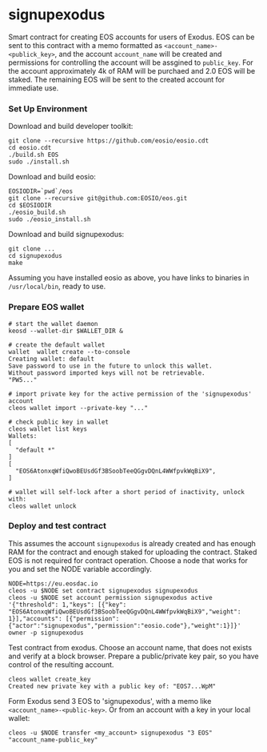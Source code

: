 # signupexodus

Smart contract for creating EOS accounts for users of Exodus. EOS can be sent to this contract with a memo formatted as `<account_name>-<publick_key>`, and the account `account_name` will be created and permissions for controlling the account will be assgined to `public_key`. For the account approximately 4k of RAM will be purchaed and 2.0 EOS will be staked. The remaining EOS will be sent to the created account for immediate use.

### Set Up Environment

Download and build developer toolkit:
```
git clone --recursive https://github.com/eosio/eosio.cdt
cd eosio.cdt
./build.sh EOS
sudo ./install.sh
```

Download and build eosio:
```
EOSIODIR=`pwd`/eos
git clone --recursive git@github.com:EOSIO/eos.git
cd $EOSIODIR
./eosio_build.sh
sudo ./eosio_install.sh
```

Download and build signupexodus:
```
git clone ...
cd signupexodus
make
```

Assuming you have installed eosio as above, you have links to binaries in `/usr/local/bin`, ready to use.

### Prepare EOS wallet
```
# start the wallet daemon
keosd --wallet-dir $WALLET_DIR &

# create the default wallet
wallet  wallet create --to-console
Creating wallet: default
Save password to use in the future to unlock this wallet.
Without password imported keys will not be retrievable.
"PW5..."

# import private key for the active permission of the 'signupexodus' account
cleos wallet import --private-key "..."

# check public key in wallet
cleos wallet list keys
Wallets:
[
  "default *"
]
[
  "EOS6AtonxqWfiQwoBEUsdGf3BSoobTeeQGgvDQnL4WWfpvkWqBiX9",
]

# wallet will self-lock after a short period of inactivity, unlock with:
cleos wallet unlock
```

### Deploy and test contract

This assumes the account `signupexodus` is already created and has enough RAM for the contract and enough staked for uploading the contract. Staked EOS is not required for contract operation. Choose a node that works for you and set the NODE variable accordingly.
```
NODE=https://eu.eosdac.io
cleos -u $NODE set contract signupexodus signupexodus
cleos -u $NODE set account permission signupexodus active '{"threshold": 1,"keys": [{"key": "EOS6AtonxqWfiQwoBEUsdGf3BSoobTeeQGgvDQnL4WWfpvkWqBiX9","weight": 1}],"accounts": [{"permission":{"actor":"signupexodus","permission":"eosio.code"},"weight":1}]}' owner -p signupexodus
```

Test contract from exodus. Choose an account name, that does not exists and verify at a block browser. Prepare a public/private key pair, so you have control of the resulting account. 
```
cleos wallet create_key
Created new private key with a public key of: "EOS7...WpM"
```

Form Exodus send 3 EOS to 'signupexodus', with a memo like `<account_name>-<public-key>`. Or from an account with a key in your local wallet:
```
cleos -u $NODE transfer <my_account> signupexodus "3 EOS" "account_name-public_key"
```

